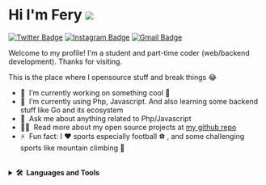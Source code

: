 # Hi I'm Fery <img src="https://media.giphy.com/media/hvRJCLFzcasrR4ia7z/giphy.gif" width="5%">

[![Twitter Badge](https://img.shields.io/badge/-@FeryLeonardo12-1ca0f1?style=flat&labelColor=1ca0f1&logo=twitter&logoColor=white&link=https://twitter.com/FeryLeonardo12)](https://twitter.com/FeryLeonardo12)
[![Instagram Badge](https://img.shields.io/badge/-@feryleonardo_12-purple?style=flat&logo=instagram&logoColor=white&link=https://instagram.com/feryleonardo_12/)](https://instagram.com/feryleonardo_12)
[![Gmail Badge](https://img.shields.io/badge/-muhammadhabibfery-c14438?style=flat&logo=Gmail&logoColor=white&link=mailto:muhammadhabibfery@gmail.com)](mailto:muhammadhabibfery@gmail.com)

Welcome to my profile! I'm a student and part-time coder (web/backend development). Thanks for visiting.


This is the place where I opensource stuff and break things :joy:

- 🔭 &nbsp;I’m currently working on something cool :eyes:
- 🌱 &nbsp;I’m currently using Php, Javascript. And also learning some backend stuff like Go and its ecosystem
- 💬 &nbsp;Ask me about anything related to Php/Javascript
- 👨‍💻 &nbsp;Read more about my open source projects at [my github repo](https://github.com/muhammadhabibfery?tab=repositories)
- ⚡ &nbsp;Fun fact: I :heart: sports especially football :soccer: , and some challenging sports like mountain climbing :mount_fuji:
<br>

<details>
    <summary><b>🛠️&nbsp;&nbsp;Languages&nbsp;and&nbsp;Tools</b></summary>
    <br/>
    <p align="left">
        <a href="https://www.php.net" target="_blank">
            <img src="https://raw.githubusercontent.com/devicons/devicon/master/icons/php/php-original.svg" alt="php" width="40" height="40"/>
        </a>
        <a href="https://www.laravel.com" target="_blank">
            <img src="https://raw.githubusercontent.com/devicons/devicon/master/icons/laravel/laravel-plain-wordmark.svg" alt="laravel" width="40" height="40"/>
        </a>
        <a href="https://laravel-livewire.com/" target="_blank">
            <img src="https://avatars.githubusercontent.com/u/51960834?s=100" alt="laravel livewire" width="40" height="40"/>
        </a>
        <a href="https://developer.mozilla.org/en-US/docs/Web/JavaScript" target="_blank">
            <img src="https://raw.githubusercontent.com/devicons/devicon/master/icons/javascript/javascript-original.svg" alt="javascript" width="40" height="40"/>
        </a>
        <a href="https://alpinejs.dev/" target="_blank">
            <img src="https://alpinejs.dev/alpine_long.svg" alt="alpine.js" width="45" height="45"/>
        </a>
        <a href="https://www.mysql.com/" target="_blank">
            <img src="https://raw.githubusercontent.com/devicons/devicon/master/icons/mysql/mysql-original-wordmark.svg" alt="mysql" width="40" height="40"/>
        </a>
        <a href="https://www.sqlite.org/" target="_blank">
            <img src="https://www.vectorlogo.zone/logos/sqlite/sqlite-icon.svg" alt="sqlite" width="40" height="40"/>
        </a>
        <a href="https://www.nginx.com" target="_blank">
            <img src="https://raw.githubusercontent.com/devicons/devicon/master/icons/nginx/nginx-original.svg" alt="nginx" width="40" height="40"/>
        </a>
        <a href="https://git-scm.com/" target="_blank">
            <img src="https://www.vectorlogo.zone/logos/git-scm/git-scm-icon.svg" alt="git" width="40" height="40"/>
        </a>
        <a href="https://github.com/" target="_blank">
            <img src="https://raw.githubusercontent.com/devicons/devicon/master/icons/github/github-original.svg" alt="github" width="40" height="40"/>
        </a>
        <a href="https://www.w3.org/html/" target="_blank">
            <img src="https://raw.githubusercontent.com/devicons/devicon/master/icons/html5/html5-original-wordmark.svg" alt="html5" width="40" height="40"/>
        </a>
        <a href="https://www.w3schools.com/css/" target="_blank">
            <img src="https://raw.githubusercontent.com/devicons/devicon/master/icons/css3/css3-original-wordmark.svg" alt="css3" width="40" height="40"/>
        </a>
        <a href="https://tailwindcss.com/" target="_blank">
            <img src="https://raw.githubusercontent.com/devicons/devicon/master/icons/tailwindcss/tailwindcss-original-wordmark.svg" alt="tailwind" width="45" height="45"/>
        </a>
        <a href="https://getbootstrap.com" target="_blank">
            <img src="https://raw.githubusercontent.com/devicons/devicon/master/icons/bootstrap/bootstrap-plain-wordmark.svg" alt="bootstrap" width="40" height="40"/>
        </a>
        <a href="https://postman.com" target="_blank">
            <img src="https://www.vectorlogo.zone/logos/getpostman/getpostman-icon.svg" alt="postman" width="40" height="40"/>
        </a>
        <a href="https://code.visualstudio.com/" target="_blank">
            <img src="https://raw.githubusercontent.com/devicons/devicon/master/icons/vscode/vscode-original.svg" alt="vscode" width="40" height="40"/>
        </a>
    </p>
</details>
